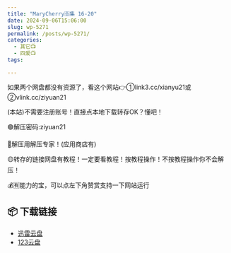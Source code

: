 ```yaml
---
title: "MaryCherry🈴集 16-20"
date: 2024-09-06T15:06:00
slug: wp-5271
permalink: /posts/wp-5271/
categories:
  - 其它📺
  - 四爱📺
tags:

---
```


如果两个网盘都没有资源了，看这个网站👉①link3.cc/xianyu21或②vlink.cc/ziyuan21

(本站)不需要注册账号！直接点本地下载转存OK？懂吧！

🟢解压密码:ziyuan21

🔵解压用解压专家！(应用商店有)

🟡转存的链接网盘有教程！一定要看教程！按教程操作！不按教程操作你不会解压！

💰🈶能力的宝，可以点左下角赞赏支持一下网站运行

## 📦 下载链接
- [迅雷云盘](https://blziyuan21.com/pay-download/5271?key=d3f1e21c95&down_id=0)
- [123云盘](https://blziyuan21.com/pay-download/5271?key=d3f1e21c95&down_id=1)

